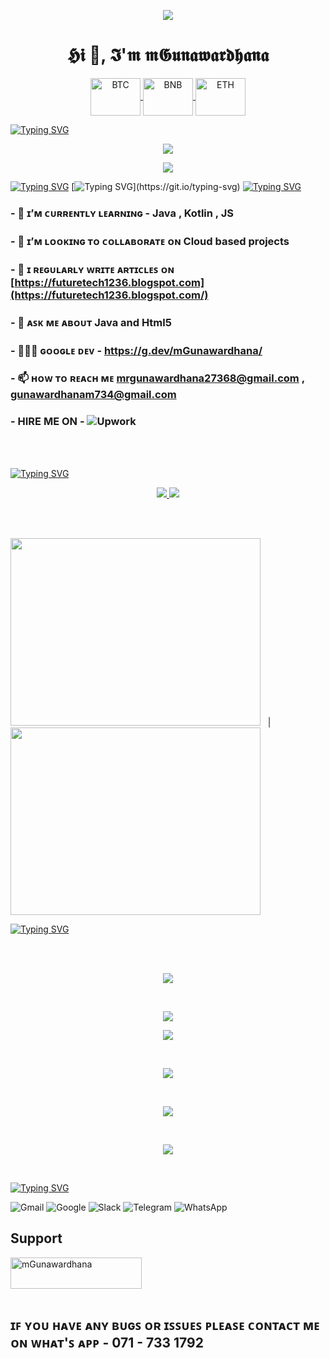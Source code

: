 <p align="center">
  <a href="https://skillicons.dev">
  <img src ="https://holopin.me/mgunawardhana">
    </a>
</p>

<!-- <img src ="https://miro.medium.com/max/875/1*gZ9XF80M8yOasLiFUzL07g.png" width = "1000" hight ="200">
 -->
<h1 align="center">𝕳𝖎 👋, 𝕴'𝖒 𝖒𝕲𝖚𝖓𝖆𝖜𝖆𝖗𝖉𝖍𝖆𝖓𝖆</h1>


<!-- <center>
   
[![spotify-github-profile](https://spotify-github-profile.vercel.app/api/view?uid=31eq5lhgdw5lkmrsngigso355hli&cover_image=true&theme=default&show_offline=false&background_color=121212&bar_color_cover=true)](https://spotify-github-profile.vercel.app/api/view?uid=31eq5lhgdw5lkmrsngigso355hli&redirect=true)


</center> -->

  
  
<p align="center">
  <a href="https://skillicons.dev">
   <img align="center" alt="BTC" height="60" width="80" src="https://user-images.githubusercontent.com/80177249/180482937-475896ac-4853-470f-80da-dae18bcf7748.svg">
 <img align="center" alt="BNB" height="60" width="80" src="https://user-images.githubusercontent.com/80177249/180481724-2560053f-dcd3-4879-a63f-5801eb373e66.svg">
 <img align="center" alt="ETH" height="60" width="80" src="https://user-images.githubusercontent.com/80177249/180481896-cf45cdde-72f9-4986-8181-9ee64fae126d.svg">
  </a>
</p>

[![Typing SVG](https://readme-typing-svg.herokuapp.com?duration=7000&color=2ED573&width=600&lines=A+passionate+frontend++developer+from+Sri+Lanka)](https://git.io/typing-svg)
&nbsp;
&nbsp;


<p align="center">
  <a href="https://skillicons.dev">
      <img src="https://komarev.com/ghpvc/?username=mgunawardhana&color=3CCF4E" />
  </a>
</p>

<p align="center">
  <a href="https://skillicons.dev">
<img src="https://img.shields.io/badge/From%20Hello%20World%20I%27ve%20Written-3.9%20million%20lines%20of%20code-blue" />
  </a>
</p>


[![Typing SVG](https://readme-typing-svg.herokuapp.com?color=009432&width=850&lines=-------------------------------------------------------------------------------------------------)](https://git.io/typing-svg)
[![Typing SVG](https://readme-typing-svg.herokuapp.com?color=F1C40F&width=850&lines=Helping+people+to+make+the+world+a+better+place+through+quality+software.)](https://git.io/typing-svg)
[![Typing SVG](https://readme-typing-svg.herokuapp.com?color=009432&width=850&lines=-------------------------------------------------------------------------------------------------)](https://git.io/typing-svg)

  
### - 🌱 ɪ’ᴍ ᴄᴜʀʀᴇɴᴛʟʏ ʟᴇᴀʀɴɪɴɢ - **Java , Kotlin , JS**

### - 👯 ɪ’ᴍ ʟᴏᴏᴋɪɴɢ ᴛᴏ ᴄᴏʟʟᴀʙᴏʀᴀᴛᴇ ᴏɴ **Cloud based projects**

### - 📝 ɪ ʀᴇɢᴜʟᴀʀʟʏ ᴡʀɪᴛᴇ ᴀʀᴛɪᴄʟᴇꜱ ᴏɴ [https://futuretech1236.blogspot.com](https://futuretech1236.blogspot.com/)

### - 💬 ᴀꜱᴋ ᴍᴇ ᴀʙᴏᴜᴛ **Java and Html5**

### - 👩🏻‍💻  ɢᴏᴏɢʟᴇ ᴅᴇᴠ - https://g.dev/mGunawardhana/

### - 📫 ʜᴏᴡ ᴛᴏ ʀᴇᴀᴄʜ ᴍᴇ **mrgunawardhana27368@gmail.com** **,** **gunawardhanam734@gmail.com**

### - HIRE ME ON - ![Upwork](https://img.shields.io/badge/UpWork-6FDA44?style=for-the-badge&logo=Upwork&logoColor=white)

<br><br>

[![Typing SVG](https://readme-typing-svg.herokuapp.com?duration=4000&color=C4E538&width=600&lines=Languages+and+Tools%3A)](https://git.io/typing-svg)


<p align="center">
  <a href="https://skillicons.dev">
     <img src="https://skillicons.dev/icons?i=hibernate,html,idea,java,js,bootstrap,jquerymongodb,xd,react,powershell,linux,mysql,nodejs,php" />
   <img src="https://skillicons.dev/icons?i=androidstudio,angular,arduino,css,eclipse,figma,gcp,git,github,linkedin,py,spring,svelte,vscode" />
  </a>
</p>


<br><br>

<img  src="https://www.fleetscience.org/sites/default/files/images/ai%20gif.gif"  width="400" height="300"> &nbsp;&nbsp;| &nbsp;&nbsp; <img src = "https://static.wixstatic.com/media/4b1cef_54d9baf7b7da4f10aa2ae732d9b99d7a~mv2.gif" width="400" height="300"/>

[![Typing SVG](https://readme-typing-svg.herokuapp.com?duration=7000&width=800&lines=-------------------------------------------------------------------------------------------------)](https://git.io/typing-svg)

<br><br>
<p align="center">
  
  <img src="http://github-profile-summary-cards.vercel.app/api/cards/profile-details?username=mGunawardhana&theme=tokyonight" />
  
 <p>
   
<br>
   
<p align="center">
  
  <img src="http://github-profile-summary-cards.vercel.app/api/cards/productive-time?username=mGunawardhana&theme=tokyonight&utcOffset=8" />
  
 <p>
   
   <p align="center">
  
  <img src="http://github-profile-summary-cards.vercel.app/api/cards/most-commit-language?username=mGunawardhana&theme=tokyonight" />
  
 <p>
  

  <br>
<p align="center">
   
  <img src="https://github-readme-stats.vercel.app/api?username=mGunawardhana&&show_icons=true&count_private=true&theme=github_dark">
  
 <p>

 <br>

<p align="center">
        
<img src ="https://github-readme-streak-stats.herokuapp.com?user=mGunawardhana&theme=navy-gear">
  
<p>
  
<br>
  
<p align="center">
             
<img src="https://github-readme-stats.vercel.app/api/top-langs/?username=mGunawardhana&layout=compact&theme=github_dark"/>
  
<p>
  
<br>



  [![Typing SVG](https://readme-typing-svg.herokuapp.com?duration=4000&color=FFA502&width=600&lines=Connect+with+me%3A)](https://git.io/typing-svg)
<br>


<p align="center">

![Gmail](https://img.shields.io/badge/Gmail-D14836?logo=gmail&logoColor=white&style=for-the-badge)
![Google](https://img.shields.io/badge/Google%20Meet-00897B?logo=google-meet&logoColor=white&style=for-the-badge)
![Slack](https://img.shields.io/badge/Slack-4A154B?logo=slack&logoColor=white&style=for-the-badge)
![Telegram](https://img.shields.io/badge/Telegram-2CA5E0?logo=telegram&logoColor=white&style=for-the-badge)
![WhatsApp](https://img.shields.io/badge/WhatsApp-25D366?logo=whatsapp&logoColor=white&style=for-the-badge)

</p>



## Support

<p><a href="https://www.buymeacoffee.com/mGunawardhana"> <img align="left" src="https://cdn.buymeacoffee.com/buttons/v2/default-yellow.png" height="50" width="210" alt="mGunawardhana" /></a></p><br><br>
<p/>
<br>

## ɪꜰ ʏᴏᴜ ʜᴀᴠᴇ ᴀɴʏ ʙᴜɢꜱ ᴏʀ ɪꜱꜱᴜᴇꜱ ᴘʟᴇᴀꜱᴇ ᴄᴏɴᴛᴀᴄᴛ ᴍᴇ ᴏɴ ᴡʜᴀᴛ'ꜱ ᴀᴘᴘ - 071 - 733 1792

